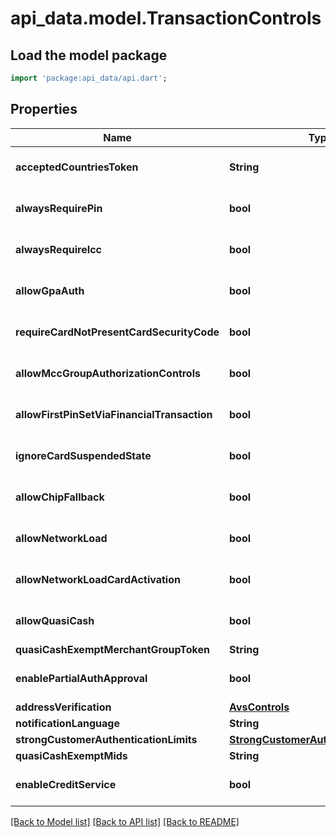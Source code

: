 # api_data.model.TransactionControls

## Load the model package
```dart
import 'package:api_data/api.dart';
```

## Properties
Name | Type | Description | Notes
------------ | ------------- | ------------- | -------------
**acceptedCountriesToken** | **String** | 50 char max (default = accept_us_only) | [optional] 
**alwaysRequirePin** | **bool** |  | [optional] [default to false]
**alwaysRequireIcc** | **bool** |  | [optional] [default to false]
**allowGpaAuth** | **bool** |  | [optional] [default to false]
**requireCardNotPresentCardSecurityCode** | **bool** |  | [optional] [default to false]
**allowMccGroupAuthorizationControls** | **bool** |  | [optional] [default to false]
**allowFirstPinSetViaFinancialTransaction** | **bool** |  | [optional] [default to false]
**ignoreCardSuspendedState** | **bool** |  | [optional] [default to false]
**allowChipFallback** | **bool** |  | [optional] [default to false]
**allowNetworkLoad** | **bool** |  | [optional] [default to false]
**allowNetworkLoadCardActivation** | **bool** |  | [optional] [default to false]
**allowQuasiCash** | **bool** |  | [optional] [default to false]
**quasiCashExemptMerchantGroupToken** | **String** | 36 char max | [optional] 
**enablePartialAuthApproval** | **bool** |  | [optional] [default to false]
**addressVerification** | [**AvsControls**](AvsControls.md) |  | [optional] 
**notificationLanguage** | **String** |  | [optional] 
**strongCustomerAuthenticationLimits** | [**StrongCustomerAuthenticationLimits**](StrongCustomerAuthenticationLimits.md) |  | [optional] 
**quasiCashExemptMids** | **String** |  | [optional] 
**enableCreditService** | **bool** |  | [optional] [default to false]

[[Back to Model list]](../README.md#documentation-for-models) [[Back to API list]](../README.md#documentation-for-api-endpoints) [[Back to README]](../README.md)


